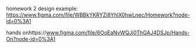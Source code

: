 homework 2 design example:
https://www.figma.com/file/WBBkYKRYZi8YhlX0hwLnec/Homework?node-id=0%3A1

hands onhttps://www.figma.com/file/6OoEaNvWQJi0ThGAJ4DSJp/Hands-On?node-id=0%3A1